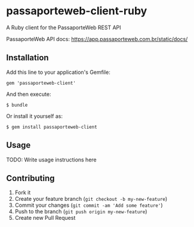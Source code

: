 # passaporteweb-client-ruby

A Ruby client for the PassaporteWeb REST API

PassaporteWeb API docs: https://app.passaporteweb.com.br/static/docs/

## Installation

Add this line to your application's Gemfile:

    gem 'passaporteweb-client'

And then execute:

    $ bundle

Or install it yourself as:

    $ gem install passaporteweb-client

## Usage

TODO: Write usage instructions here

## Contributing

1. Fork it
2. Create your feature branch (`git checkout -b my-new-feature`)
3. Commit your changes (`git commit -am 'Add some feature'`)
4. Push to the branch (`git push origin my-new-feature`)
5. Create new Pull Request
